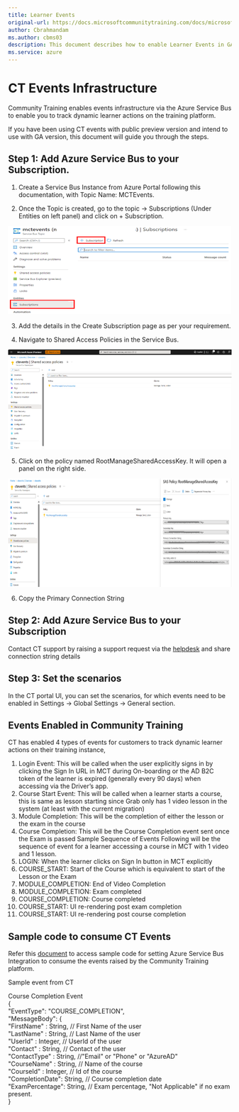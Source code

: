 ```yaml
---
title: Learner Events
original-url: https://docs.microsoftcommunitytraining.com/docs/microsoft-community-training-overview
author: Cbrahmandam
ms.author: cbms03
description: This document describes how to enable Learner Events in GA Version.
ms.service: azure
---
```


# CT Events Infrastructure
Community Training enables events infrastructure via the Azure Service Bus to enable you to track dynamic learner actions on the training platform.  

If you have been using CT events with public preview version and intend to use with GA version, this document will guide you through the steps. 

## Step 1: Add Azure Service Bus to your Subscription.
1.	Create a Service Bus Instance from Azure Portal following this documentation, with Topic Name: MCTEvents.



2.	Once the Topic is created, go to the topic -> Subscriptions (Under Entities on left panel) and click on + Subscription.

![Step_2](../../media/GA_Migration/EVents_Migration/Step_2.png)
 
3.	Add the details in the Create Subscription page as per your requirement.

4.	Navigate to Shared Access Policies in the Service Bus.
 
 ![Step_4](../../media/GA_Migration/EVents_Migration/Step_4.png)

5.	Click on the policy named RootManageSharedAccessKey. It will open a panel on the right side.
 
![Step_5](../../media/GA_Migration/EVents_Migration/Step_5.png)

6.	Copy the Primary Connection String 

## Step 2: Add Azure Service Bus to your Subscription
Contact CT support by raising a support request via the [helpdesk](https://aka.ms/cthelpdesk) and share connection string details

## Step 3:  Set the scenarios

In the CT portal UI, you can set the scenarios, for which events need to be enabled in Settings -> Global Settings -> General section. 


## Events Enabled in Community Training
CT has enabled 4 types of events for customers to track dynamic learner actions on their training instance,
1.	Login Event: This will be called when the user explicitly signs in by clicking the Sign In URL in MCT during On-boarding or the AD B2C token of the learner is expired (generally every 90 days) when accessing via the Driver’s app.
2.	Course Start Event: This will be called when a learner starts a course, this is same as lesson starting since Grab only has 1 video lesson in the system (at least with the current migration)
3.	Module Completion: This will be the completion of either the lesson or the exam in the course
4.	Course Completion: This will be the Course Completion event sent once the Exam is passed
Sample Sequence of Events
Following will be the sequence of event for a learner accessing a course in MCT with 1 video and 1 lesson.
1.	LOGIN: When the learner clicks on Sign In button in MCT explicitly
2.	COURSE_START: Start of the Course which is equivalent to start of the Lesson or the Exam
3.	MODULE_COMPLETION: End of Video Completion
4.	MODULE_COMPLETION: Exam completed
5.	COURSE_COMPLETION: Course completed
6.	COURSE_START: UI re-rendering post exam completion
7.	COURSE_START: UI re-rendering post course completion

## Sample code to consume CT Events
Refer this [document](https://learn.microsoft.com/en-us/azure/service-bus-messaging/service-bus-dotnet-how-to-use-topics-subscriptions?tabs=passwordless) to access sample code for setting Azure Service Bus Integration to consume the events raised by the Community Training platform.

Sample event from CT    

Course Completion Event  
{  
"EventType": "COURSE_COMPLETION",  
"MessageBody": {  
"FirstName" : String, // First Name of the user  
"LastName" : String, // Last Name of the user  
"UserId" : Integer, // UserId of the user  
"Contact" : String, // Contact of the user  
"ContactType" : String, //"Email" or "Phone" or "AzureAD"  
"CourseName" : String, // Name of the course  
"CourseId" : Integer, // Id of the course  
"CompletionDate": String, // Course completion date  
"ExamPercentage": String, // Exam percentage, "Not Applicable" if no exam present.  
}


